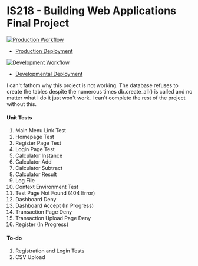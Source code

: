 # IS218 - Building Web Applications Final Project

[![Production Workflow](https://github.com/jll38/IS218_Final/actions/workflows/prod.yml/badge.svg)](https://github.com/jll38/IS218_Final/actions/workflows/prod.yml)

* [Production Deployment](https://jll38-IS218-final.herokuapp.com/)


[![Development Workflow](https://github.com/jll38/IS218_Final/actions/workflows/dev.yml/badge.svg)](https://github.com/jll38/IS218_Final/actions/workflows/dev.yml)

* [Developmental Deployment](https://jll38-IS218-final-dev.herokuapp.com/)

I can't fathom why this project is not working.
The database refuses to create the tables
despite the numerous times db.create_all() is called
and no matter what I do it just won't work.
I can't complete the rest of the project without this.
#### Unit Tests
1. Main Menu Link Test
2. Homepage Test
3. Register Page Test
4. Login Page Test
5. Calculator Instance
6. Calculator Add
7. Calculator Subtract
8. Calculator Result
9. Log File
10. Context Environment Test
11. Test Page Not Found (404 Error)
12. Dashboard Deny
13. Dashboard Accept (In Progress)
14. Transaction Page Deny
15. Transaction Upload Page Deny
16. Register (In Progress)

#### To-do
1. Registration and Login Tests
2. CSV Upload